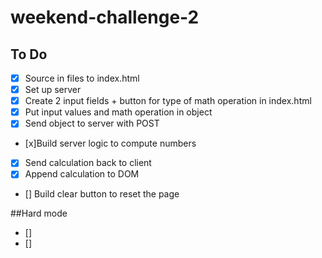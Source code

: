 # weekend-challenge-2
## To Do
- [x] Source in files to index.html
- [x] Set up server
- [x] Create 2 input fields + button for type of math operation in index.html
- [x] Put input values and math operation in object
- [x] Send object to server with POST 
- [x]Build server logic to compute numbers
- [x] Send calculation back to client 
- [x] Append calculation to DOM
- [] Build clear button to reset the page

##Hard mode
- []
- []
